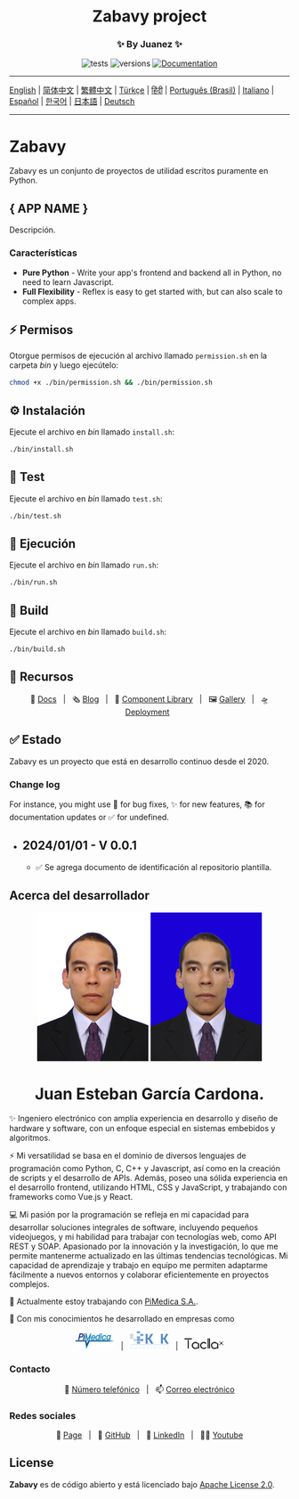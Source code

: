 <div align="center">

# Zabavy project

### **✨ By Juanez ✨**


![tests](https://github.com/pynecone-io/pynecone/actions/workflows/integration.yml/badge.svg)
![versions](https://img.shields.io/pypi/pyversions/reflex.svg)
[![Documentation](https://img.shields.io/badge/Documentation%20-Introduction%20-%20%23007ec6)](https://reflex.dev/docs/getting-started/introduction)
</div>

---

[English](https://github.com/reflex-dev/reflex/blob/main/README.md) | [简体中文](https://github.com/reflex-dev/reflex/blob/main/docs/zh/zh_cn/README.md) | [繁體中文](https://github.com/reflex-dev/reflex/blob/main/docs/zh/zh_tw/README.md) | [Türkçe](https://github.com/reflex-dev/reflex/blob/main/docs/tr/README.md) | [हिंदी](https://github.com/reflex-dev/reflex/blob/main/docs/in/README.md) | [Português (Brasil)](https://github.com/reflex-dev/reflex/blob/main/docs/pt/pt_br/README.md) | [Italiano](https://github.com/reflex-dev/reflex/blob/main/docs/it/README.md) | [Español](https://github.com/reflex-dev/reflex/blob/main/docs/es/README.md) | [한국어](https://github.com/reflex-dev/reflex/blob/main/docs/kr/README.md) | [日本語](https://github.com/reflex-dev/reflex/blob/main/docs/ja/README.md) | [Deutsch](https://github.com/reflex-dev/reflex/blob/main/docs/de/README.md)

---

# Zabavy
Zabavy es un conjunto de proyectos de utilidad escritos puramente en Python.

## { APP NAME }
Descripción.

### Características
* **Pure Python** - Write your app's frontend and backend all in Python, no need to learn Javascript.
* **Full Flexibility** - Reflex is easy to get started with, but can also scale to complex apps.

## ⚡ Permisos

Otorgue permisos de ejecución al archivo llamado `permission.sh` en la carpeta *bin* y luego ejecútelo:

```bash
chmod +x ./bin/permission.sh && ./bin/permission.sh
```

## ⚙️ Instalación

Ejecute el archivo en *bin* llamado `install.sh`:

```bash
./bin/install.sh
```

## 🫧 Test

Ejecute el archivo en *bin* llamado `test.sh`:

```bash
./bin/test.sh
```

## 🫧 Ejecución

Ejecute el archivo en *bin* llamado `run.sh`:

```bash
./bin/run.sh
```

## 🫧 Build

Ejecute el archivo en *bin* llamado `build.sh`:

```bash
./bin/build.sh
```

## 📑 Recursos

<div align="center">

📝 [Docs](https://reflex.dev/docs/getting-started/introduction) &nbsp; |  &nbsp; 🗞️ [Blog](https://reflex.dev/blog) &nbsp; |  &nbsp; 📱 [Component Library](https://reflex.dev/docs/library) &nbsp; |  &nbsp; 🖼️ [Gallery](https://reflex.dev/docs/gallery) &nbsp; |  &nbsp; 🛸 [Deployment](https://reflex.dev/docs/hosting/deploy-quick-start)  &nbsp;   

</div>

## ✅ Estado
Zabavy es un proyecto que está en desarrollo continuo desde el 2020.

### Change log
For instance, you might use 🐛 for bug fixes, ✨ for new features, 📚 for documentation updates or ✅ for undefined.

* ## 2024/01/01 - V 0.0.1
    - ✅ Se agrega documento de identificación al repositorio plantilla.


## Acerca del desarrollador

<div align="center">

<img src="./static/light_photo.jpg#gh-light-mode-only" alt="Foto del desarrollador con fondo oscuro" width="200">
<img src="./static/dark_photo.jpg#gh-dark-mode-only" alt="Foto del desarrollador con fondo claro" width="200">

# Juan Esteban García Cardona.
</div>

✨ Ingeniero electrónico con amplia experiencia en desarrollo y diseño de hardware y software, con un enfoque especial en sistemas embebidos y algoritmos.

⚡ Mi versatilidad se basa en el dominio de diversos lenguajes de programación como Python, C, C++ y Javascript, así como en la creación de scripts y el desarrollo de APIs.
Además, poseo una sólida experiencia en el desarrollo frontend, utilizando HTML, CSS y JavaScript, y trabajando con frameworks como Vue.js y React.

💻 Mi pasión por la programación se refleja en mi capacidad para desarrollar soluciones integrales de software, incluyendo pequeños videojuegos, y mi habilidad para trabajar con tecnologías web, como API REST y SOAP. Apasionado por la innovación y la investigación, lo que me permite mantenerme actualizado en las últimas tendencias tecnológicas. Mi capacidad de aprendizaje y trabajo en equipo me permiten adaptarme fácilmente a nuevos entornos y colaborar eficientemente en proyectos complejos.

🌱 Actualmente estoy trabajando con [PiMedica S.A.](https://pimedica.com/).

💼 Con mis conocimientos he desarrollado en empresas como
<div align="center">

[<img src="./static/pimedica_logo.png" alt="Logo de PiMedica" width="70px">](https://pimedica.com/) &nbsp; |  &nbsp; [<img src="./static/k2k_logo.png" alt="Logo de K2K Soluciones" width="70px">](https://k2ksoluciones.com/) &nbsp; |  &nbsp; [<img src="./static/taclla_logo.png" alt="Logo de Taclla" width="70px">](https://taclla.com/)

</div>

### Contacto

<div align="center">

💬 [Número telefónico]() &nbsp; |  &nbsp; 📫 [Correo electrónico](mailto:juanezcere@gmail.com)

</div>

### Redes sociales

<div align="center">

📄 [Page](https://juanezcere.github.io/) &nbsp; |  &nbsp; 📂 [GitHub](https://github.com/juanezcere) &nbsp; |  &nbsp; 🔭 [LinkedIn](https://www.linkedin.com/in/juan-esteban-garcia-cardona-221222238/) &nbsp; |  &nbsp; 👨‍💻 [Youtube](https://www.youtube.com/@MrJuanezzz)

</div>

## License

**Zabavy** es de código abierto y está licenciado bajo [Apache License 2.0](LICENSE).

